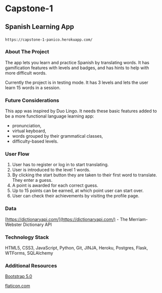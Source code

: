 #   Capstone-1

## Spanish Learning App

###

`https://capstone-1-panico.herokuapp.com/`

### About The Project

The app lets you learn and practice Spanish by translating words. It has gamification features with levels and badges, and has hints to help with more difficult words.

Currently the project is in testing mode. It has 3 levels and lets the user learn 15 words in a session. 


### Future Considerations

This app was inspired by Duo Lingo. 
It needs these basic features added to be a more functional language learning app:
* pronunciation,
* virtual keyboard,
* words grouped by their grammatical classes,
* difficulty-based levels.

### User Flow

1. User has to register or log in to start translating.
2. User is introduced to the level 1 words.
3. By clicking the start button they are taken to their first word to translate. They enter a guess.
4. A point is awarded for each correct guess.
5. Up to 15 points can be earned, at which point user can start over.
6. User can check their achievements by visiting the profile page.


### Data

[https://dictionaryapi.com/](https://dictionaryapi.com/) - The Merriam-Webster Dictionary API

### Technology Stack

HTML5, CSS3, JavaScript, Python, Git, JINJA, Heroku, Postgres, Flask, WTForms, SQLAlchemy 

### Additional Resources

[Bootstrap 5.0](https://getbootstrap.com/)

[flaticon.com](https://flaticon.com/)
